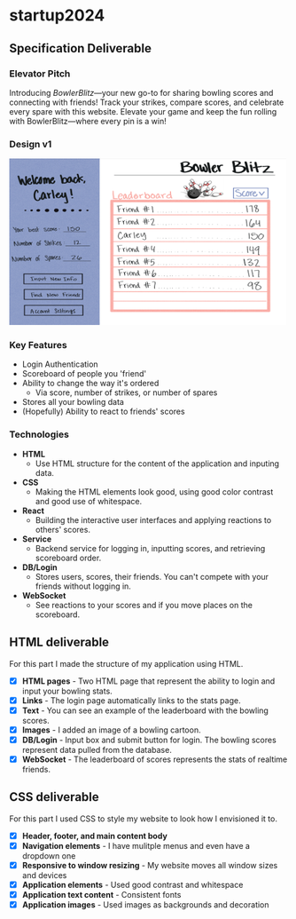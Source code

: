 # startup2024
## Specification Deliverable

### Elevator Pitch 
Introducing _BowlerBlitz_—your new go-to for sharing bowling scores and connecting with friends! Track your strikes, compare scores, and celebrate every spare with this website. Elevate your game and keep the fun rolling with BowlerBlitz—where every pin is a win!
### Design v1
<img src="designv1.jpeg" alt="Screenshot of the first draft of my web design" width="500" height="300" />

### Key Features
- Login Authentication
- Scoreboard of people you 'friend'
- Ability to change the way it's ordered
  - Via score, number of strikes, or number of spares
- Stores all your bowling data
- (Hopefully) Ability to react to friends' scores

### Technologies

- **HTML**
  - Use HTML structure for the content of the application and inputing data.
- **CSS**
  - Making the HTML elements look good, using good color contrast and good use of whitespace.
- **React**
  - Building the interactive user interfaces and applying reactions to others' scores.
- **Service**
  - Backend service for logging in, inputting scores, and retrieving scoreboard order.
- **DB/Login**
  - Stores users, scores, their friends. You can't compete with your friends without logging in. 
- **WebSocket**
  - See reactions to your scores and if you move places on the scoreboard.

## HTML deliverable

For this part I made the structure of my application using HTML.

- [x] **HTML pages** - Two HTML page that represent the ability to login and input your bowling stats.
- [x] **Links** - The login page automatically links to the stats page. 
- [x] **Text** - You can see an example of the leaderboard with the bowling scores.
- [x] **Images** - I added an image of a bowling cartoon.
- [x] **DB/Login** - Input box and submit button for login. The bowling scores represent data pulled from the database.
- [x] **WebSocket** - The leaderboard of scores represents the stats of realtime friends.

## CSS deliverable

For this part I used CSS to style my website to look how I envisioned it to. 

- [x] **Header, footer, and main content body**
- [x] **Navigation elements** - I have mulitple menus and even have a dropdown one
- [x] **Responsive to window resizing** - My website moves all window sizes and devices
- [x] **Application elements** - Used good contrast and whitespace
- [x] **Application text content** - Consistent fonts
- [x] **Application images** - Used images as backgrounds and decoration